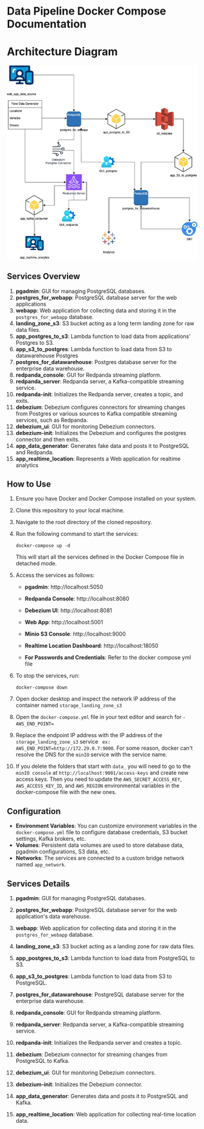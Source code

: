 

# Data Pipeline Docker Compose Documentation

# Architecture Diagram

![Architecture Diagram](datapipeline_architecture_diagram.jpg)

## Services Overview

1. **pgadmin**: GUI for managing PostgreSQL databases.
2. **postgres_for_webapp**: PostgreSQL database server for the web applications
3. **webapp**: Web application for collecting data and storing it in the `postgres_for_webapp` database. 
4. **landing_zone_s3**: S3 bucket acting as a long term landing zone for raw data files.
5. **app_postgres_to_s3**: Lambda function to load data from applications' Postgres to S3.
6. **app_s3_to_postgres**: Lambda function to load data from S3 to datawarehouse Postgres
7. **postgres_for_datawarehouse**: Postgres database server for the enterprise data warehouse.
8. **redpanda_console**: GUI for Redpanda streaming platform.
9. **redpanda_server**: Redpanda server, a Kafka-compatible streaming service.
10. **redpanda-init**: Initializes the Redpanda server, creates a topic, and exits.
11. **debezium**: Debezium configures connectors for streaming changes from Postgres or various sources to Kafka compatible streaming services, such as Redpanda.
12. **debezium_ui**: GUI for monitoring Debezium connectors.
13. **debezium-init**: Initializes the Debezium and configures the postgres connector and then exits.
14. **app_data_generator**: Generates fake data and posts it to PostgreSQL and Redpanda.
15. **app_realtime_location**: Represents a Web application for realtime analytics

## How to Use

1. Ensure you have Docker and Docker Compose installed on your system.
2. Clone this repository to your local machine.
3. Navigate to the root directory of the cloned repository.
4. Run the following command to start the services:

   ```
   docker-compose up -d
   ```

   This will start all the services defined in the Docker Compose file in detached mode.

5. Access the services as follows:

   - **pgadmin**: http://localhost:5050
   - **Redpanda Console**: http://localhost:8080
   - **Debezium UI**: http://localhost:8081
   - **Web App**: http://localhost:5001
   - **Minio S3 Console**: http://localhost:9000
   - **Realtime Location Dashboard**: http://localhost:18050


   - **For Passwords and Credentials**: Refer to the docker compose yml file

6. To stop the services, run:

   ```
   docker-compose down
   ```
 
7. Open docker desktop and inspect the network IP address of the container named  `storage_landing_zone_s3`
5. Open the `docker-compose.yml` file in your text editor and search for `- AWS_END_POINT=`
6. Replace the endpoint IP address with the IP address of the `storage_landing_zone_s3` service ` ex: AWS_END_POINT=http://172.29.0.7:9000`. For some reason, docker can't resolve the DNS for the `minIO` service with the service name.
7. If you delete the folders that start with `data_` you will need to go to the `minIO console` at `http://localhost:9001/access-keys` and create new access keys. Then you need to update the `AWS_SECRET_ACCESS_KEY`,  `AWS_ACCESS_KEY_ID`, and `AWS_REGION` environmental variables in the docker-compose file with the new ones.

## Configuration

- **Environment Variables**: You can customize environment variables in the `docker-compose.yml` file to configure database credentials, S3 bucket settings, Kafka brokers, etc.
- **Volumes**: Persistent data volumes are used to store database data, pgadmin configurations, S3 data, etc.
- **Networks**: The services are connected to a custom bridge network named `app_network`.


## Services Details


1. **pgadmin**: GUI for managing PostgreSQL databases.



2. **postgres_for_webapp**: PostgreSQL database server for the web application's data warehouse.
3. **webapp**: Web application for collecting data and storing it in the `postgres_for_webapp` database.
4. **landing_zone_s3**: S3 bucket acting as a landing zone for raw data files.
5. **app_postgres_to_s3**: Lambda function to load data from PostgreSQL to S3.
6. **app_s3_to_postgres**: Lambda function to load data from S3 to PostgreSQL.
7. **postgres_for_datawarehouse**: PostgreSQL database server for the enterprise data warehouse.
8. **redpanda_console**: GUI for Redpanda streaming platform.
9. **redpanda_server**: Redpanda server, a Kafka-compatible streaming service.
10. **redpanda-init**: Initializes the Redpanda server and creates a topic.
11. **debezium**: Debezium connector for streaming changes from PostgreSQL to Kafka.
12. **debezium_ui**: GUI for monitoring Debezium connectors.
13. **debezium-init**: Initializes the Debezium connector.
14. **app_data_generator**: Generates data and posts it to PostgreSQL and Kafka.
15. **app_realtime_location**: Web application for collecting real-time location data.